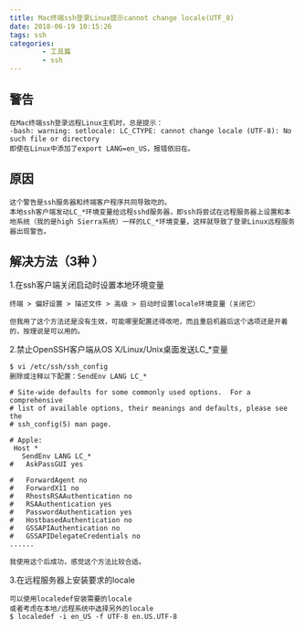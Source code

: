 ```yaml
---
title: Mac终端ssh登录Linux提示cannot change locale(UTF_8)
date: 2018-06-19 10:15:26
tags: ssh
categories:
        - 工具篇
        - ssh
---
```

## 警告
    在Mac终端ssh登录远程Linux主机时，总是提示：
    -bash: warning: setlocale: LC_CTYPE: cannot change locale (UTF-8): No such file or directory
    即使在Linux中添加了export LANG=en_US，报错依旧在。
## 原因
    这个警告是ssh服务器和终端客户程序共同导致吃的。
    本地ssh客户端发动LC_*环境变量给远程sshd服务器，即ssh将尝试在远程服务器上设置和本地系统（我的是high Sierra系统）一样的LC_*环境变量，这样就导致了登录Linux远程服务器出现警告。
## 解决方法（3种 ）
1.在ssh客户端关闭启动时设置本地环境变量

    终端 > 偏好设置 > 描述文件 > 高级 > 启动时设置locale环境变量（关闭它）

    但我用了这个方法还是没有生效，可能哪里配置还得改吧，而且重启机器后这个选项还是开着的，按理说是可以用的。
2.禁止OpenSSH客户端从OS X/Linux/Unix桌面发送LC_*变量

    $ vi /etc/ssh/ssh_config
    删除或注释以下配置：SendEnv LANG LC_*

    # Site-wide defaults for some commonly used options.  For a comprehensive
    # list of available options, their meanings and defaults, please see the
    # ssh_config(5) man page.

    # Apple:
     Host *
       SendEnv LANG LC_*
    #   AskPassGUI yes

    #   ForwardAgent no
    #   ForwardX11 no
    #   RhostsRSAAuthentication no
    #   RSAAuthentication yes
    #   PasswordAuthentication yes
    #   HostbasedAuthentication no
    #   GSSAPIAuthentication no
    #   GSSAPIDelegateCredentials no
    ......

    我使用这个后成功，感觉这个方法比较合适。
3.在远程服务器上安装要求的locale
    
    可以使用localedef安装需要的locale
    或者考虑在本地/远程系统中选择另外的locale
    $ localedef -i en_US -f UTF-8 en.US.UTF-8


